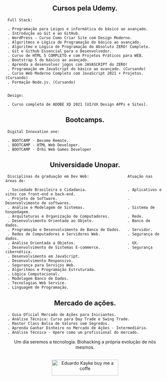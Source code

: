 <h2 align="center">Cursos pela Udemy.</h2>


    
     Full Stack:
     
     . Programação para Leigos e informática do básico ao avançado.
     . Introdução ao Git e ao GitHub.
     . WordPress - Curso Como Criar Site com Design Moderno.
     . Algoritmos e Lógica de Programação do básico ao avançado.
     . Algoritmo e Lógica de Programação do Absoluto ZERO! Completo.
     . Git e Github Essencial para o Desenvolvedor.
     . Curso de HTML 5 COMPLETO e com Projetos Práticos para WEB.
     . Bootstrap 5 do básico ao avançado.
     . Aprenda a desenvolver jogos com JAVASCRIPT do ZERO!
     . Programação em JavaScript do básico ao avançado. (Cursando)
     . Curso Web Moderno Completo com JavaScript 2021 + Projetos. (Cursando)
     . Formação Node.js. (Cursando)
     
     
     Design:
     
     . Curso completo de ADOBE XD 2021 [UI/UX Design APPs e Sites].
          


<h2 align="center">Bootcamps.</h2>



     Digital Innovation one:                   
     
     . BOOTCAMP - Become Remote.
     . BOOTCAMP - HTML Web Developer. 
     . BOOTCAMP - Órbi Web Games Developer



<h2 align="center">Universidade Unopar.</h2>



     Disciplinas da graduação em Dev Web:                 Atuação nas áreas de: 

     . Sociedade Brasileira e Cidadania.                  . Aplicativos e sites com front-end e back-end.  
     . Projeto de Software.                               . Desenvolvimento de softwares.   
     . Análise e Modelagem de Sistemas.                   . Sistema de hospedagem. 
     . Arquiteturas e Organização de Computadores.        . Rede.
     . Desenvolvimento Orientado ao Objeto.               . Banco de dados.
     . Programação e Desenvolvimento de Banco de Dados.   . Servidor. 
     . Redes de Computadores e Servidores Web.            . Segurança de dados.  
     . Análise Orientada a Objetos.                       . UX. 
     . Desenvolvimento de Sistemas E-commerce.            . Segurança cibernética.  
     . Desenvolvimento em JavaScript.                      
     . Desenvolvimento Responsivo. 
     . Segurança para Serviços Web.  
     . Algoritmos e Programação Estruturada.  
     . Lógica Computacional.
     . Modelagem Banco de Dados.
     . Tecnologias Web Service.
     . Linguagem de Programação.    



<h2 align="center">Mercado de ações.</h2>



     . Guia Oficial Mercado de Ações para Iniciantes. 
     . Análise Técnica: Curso para Day Trade e Swing Trade.
     . Master Class Bolsa de Valores sem Segredos.
     . Aprenda Ganhar Dinheiro no Mercado de Ações - Intermediário.
     . Análise Técnica - Opere como um profissional do mercado.
     


<div align="center">
Um dia seremos a tecnologia. Biohacking a própria evolução de nós mesmos.<br><br>

<p><a href="https://www.buymeacoffee.com/EduardoKayke"> <img align="center" src="https://cdn.buymeacoffee.com/buttons/v2/default-yellow.png" height="50" width="210" alt="Eduardo Kayke buy me a coffe" /></a></p><br><br>
